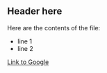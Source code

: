## Header here

Here are the contents of the file:
* line 1
* line 2

[Link to Google](http:.www.duckduckgo.com)